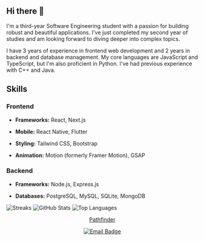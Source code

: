 ## Hi there 👋

I'm a third-year Software Engineering student with a passion for building robust and beautiful applications. I've just completed my second year of studies and am looking forward to diving deeper into complex topics.

I have 3 years of experience in frontend web development and 2 years in backend and database management. My core languages are JavaScript and TypeScript, but I'm also proficient in Python. I've had previous experience with C++ and Java.

## Skills

### Frontend

- **Frameworks:** React, Next.js

- **Mobile:** React Native, Flutter

- **Styling:** Tailwind CSS, Bootstrap

- **Animation:** Motion (formerly Framer Motion), GSAP

### Backend

- **Frameworks:** Node.js, Express.js

- **Databases:** PostgreSQL, MySQL, SQLite, MongoDB

![Streaks](https://nirzak-streak-stats.vercel.app/?user=Giddy-10)
![GitHub Stats](https://github-readme-stats.vercel.app/api?username=Giddy-10)
![Top Languages](https://github-readme-stats.vercel.app/api/top-langs/?username=Giddy-10)

<p align="center">
  <a href="https://pathfinder-eosin.vercel.app/">Pathfinder</a>
</p>

<p align="center">
  <a href="mailto:gmutuku05@gmail.com">
    <img src="https://img.shields.io/badge/Gmail-D14836?style=for-the-badge&logo=gmail&logoColor=white" alt="Email Badge"/>
  </a>
</p>
